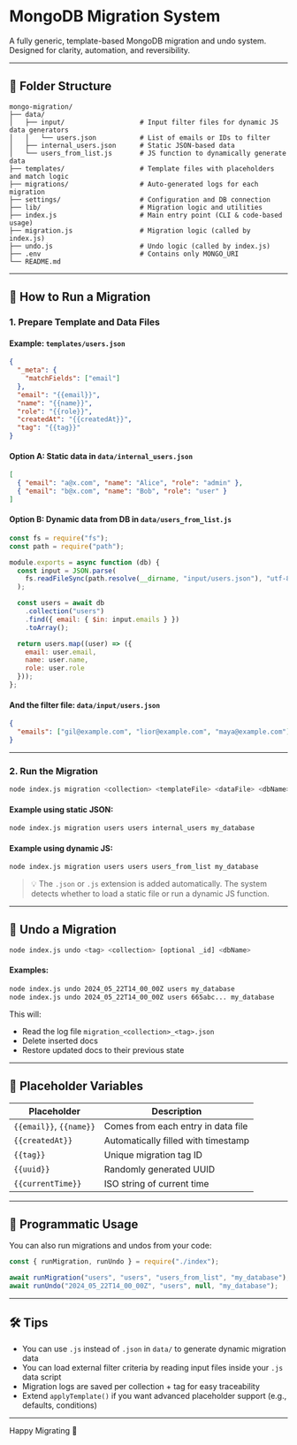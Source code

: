 # MongoDB Migration System

A fully generic, template-based MongoDB migration and undo system.
Designed for clarity, automation, and reversibility.

---

## 📁 Folder Structure

```
mongo-migration/
├── data/
│   ├── input/                   # Input filter files for dynamic JS data generators
│   │   └── users.json           # List of emails or IDs to filter
│   ├── internal_users.json      # Static JSON-based data
│   └── users_from_list.js       # JS function to dynamically generate data
├── templates/                   # Template files with placeholders and match logic
├── migrations/                  # Auto-generated logs for each migration
├── settings/                    # Configuration and DB connection
├── lib/                         # Migration logic and utilities
├── index.js                     # Main entry point (CLI & code-based usage)
├── migration.js                 # Migration logic (called by index.js)
├── undo.js                      # Undo logic (called by index.js)
├── .env                         # Contains only MONGO_URI
└── README.md
```

---

## 🚀 How to Run a Migration

### 1. Prepare Template and Data Files

#### Example: `templates/users.json`
```json
{
  "_meta": {
    "matchFields": ["email"]
  },
  "email": "{{email}}",
  "name": "{{name}}",
  "role": "{{role}}",
  "createdAt": "{{createdAt}}",
  "tag": "{{tag}}"
}
```

#### Option A: Static data in `data/internal_users.json`
```json
[
  { "email": "a@x.com", "name": "Alice", "role": "admin" },
  { "email": "b@x.com", "name": "Bob", "role": "user" }
]
```

#### Option B: Dynamic data from DB in `data/users_from_list.js`
```js
const fs = require("fs");
const path = require("path");

module.exports = async function (db) {
  const input = JSON.parse(
    fs.readFileSync(path.resolve(__dirname, "input/users.json"), "utf-8")
  );

  const users = await db
    .collection("users")
    .find({ email: { $in: input.emails } })
    .toArray();

  return users.map((user) => ({
    email: user.email,
    name: user.name,
    role: user.role
  }));
};
```

#### And the filter file: `data/input/users.json`
```json
{
  "emails": ["gil@example.com", "lior@example.com", "maya@example.com"]
}
```

---

### 2. Run the Migration
```bash
node index.js migration <collection> <templateFile> <dataFile> <dbName>
```

#### Example using static JSON:
```bash
node index.js migration users users internal_users my_database
```

#### Example using dynamic JS:
```bash
node index.js migration users users users_from_list my_database
```

> 💡 The `.json` or `.js` extension is added automatically. The system detects whether to load a static file or run a dynamic JS function.

---

## 🔁 Undo a Migration

```bash
node index.js undo <tag> <collection> [optional _id] <dbName>
```

#### Examples:
```bash
node index.js undo 2024_05_22T14_00_00Z users my_database
node index.js undo 2024_05_22T14_00_00Z users 665abc... my_database
```

This will:
- Read the log file `migration_<collection>_<tag>.json`
- Delete inserted docs
- Restore updated docs to their previous state

---

## 🔁 Placeholder Variables

| Placeholder       | Description                          |
|------------------|--------------------------------------|
| `{{email}}`, `{{name}}` | Comes from each entry in data file |
| `{{createdAt}}`   | Automatically filled with timestamp  |
| `{{tag}}`         | Unique migration tag ID              |
| `{{uuid}}`        | Randomly generated UUID              |
| `{{currentTime}}` | ISO string of current time           |

---

## 🧪 Programmatic Usage

You can also run migrations and undos from your code:

```js
const { runMigration, runUndo } = require("./index");

await runMigration("users", "users", "users_from_list", "my_database");
await runUndo("2024_05_22T14_00_00Z", "users", null, "my_database");
```

---

## 🛠 Tips

- You can use `.js` instead of `.json` in `data/` to generate dynamic migration data
- You can load external filter criteria by reading input files inside your `.js` data script
- Migration logs are saved per collection + tag for easy traceability
- Extend `applyTemplate()` if you want advanced placeholder support (e.g., defaults, conditions)

---

Happy Migrating 🚀

